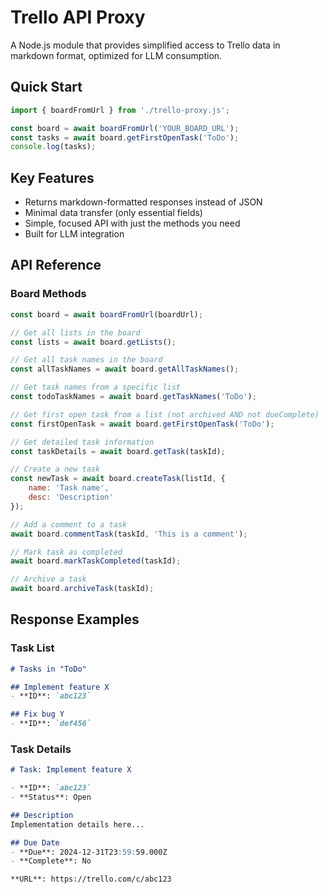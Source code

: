 # Trello API Proxy

A Node.js module that provides simplified access to Trello data in markdown format, optimized for LLM consumption.

## Quick Start

```javascript
import { boardFromUrl } from './trello-proxy.js';

const board = await boardFromUrl('YOUR_BOARD_URL');
const tasks = await board.getFirstOpenTask('ToDo');
console.log(tasks);
```

## Key Features

- Returns markdown-formatted responses instead of JSON
- Minimal data transfer (only essential fields)
- Simple, focused API with just the methods you need
- Built for LLM integration

## API Reference

### Board Methods

```javascript
const board = await boardFromUrl(boardUrl);

// Get all lists in the board
const lists = await board.getLists();

// Get all task names in the board
const allTaskNames = await board.getAllTaskNames();

// Get task names from a specific list
const todoTaskNames = await board.getTaskNames('ToDo');

// Get first open task from a list (not archived AND not dueComplete)
const firstOpenTask = await board.getFirstOpenTask('ToDo');

// Get detailed task information
const taskDetails = await board.getTask(taskId);

// Create a new task
const newTask = await board.createTask(listId, {
    name: 'Task name',
    desc: 'Description'
});

// Add a comment to a task
await board.commentTask(taskId, 'This is a comment');

// Mark task as completed
await board.markTaskCompleted(taskId);

// Archive a task
await board.archiveTask(taskId);
```

## Response Examples

### Task List
```markdown
# Tasks in "ToDo"

## Implement feature X
- **ID**: `abc123`

## Fix bug Y
- **ID**: `def456`
```

### Task Details
```markdown
# Task: Implement feature X

- **ID**: `abc123`
- **Status**: Open

## Description
Implementation details here...

## Due Date
- **Due**: 2024-12-31T23:59:59.000Z
- **Complete**: No

**URL**: https://trello.com/c/abc123
```